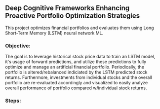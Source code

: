 ## Deep Cognitive Frameworks Enhancing Proactive Portfolio Optimization Strategies
This project optimizes financial portfolios and evaluates them using Long Short-Term Memory (LSTM) neural network ML. 

### Objective:
The goal is to leverage historical stock price data to train an LSTM model, it's usage of forward predictions, and utilize these predictions to fully optimize and manage an artificial financial portfolio. Periodically, the portfolio is altered/rebalanced  indiciated by the LSTM predicted stock returns. Furthermore, investments from individual stocks and the overall portfolio are re-evaluated accordingly and visualized to easily analyze overall performance of portfolio compared w/individual stock returns.

### Steps:
